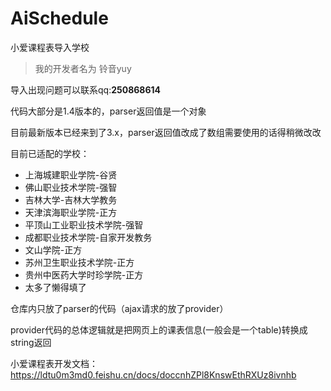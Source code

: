 <!--
 * @Author: imsixn
 * @Date: 2022-03-10 12:32:14
 * @LastEditors: imsixn
 * @LastEditTime: 2022-03-16 11:17:06
 * @Description: file content
-->
# AiSchedule
小爱课程表导入学校
> 我的开发者名为 铃音yuy

导入出现问题可以联系qq:**250868614**

代码大部分是1.4版本的，parser返回值是一个对象

目前最新版本已经来到了3.x，parser返回值改成了数组需要使用的话得稍微改改

目前已适配的学校：
- 上海城建职业学院-谷贤
- 佛山职业技术学院-强智
- 吉林大学-吉林大学教务
- 天津滨海职业学院-正方
- 平顶山工业职业技术学院-强智
- 成都职业技术学院-自家开发教务
- 文山学院-正方
- 苏州卫生职业技术学院-正方
- 贵州中医药大学时珍学院-正方
- 太多了懒得填了

仓库内只放了parser的代码（ajax请求的放了provider）

provider代码的总体逻辑就是把网页上的课表信息(一般会是一个table)转换成string返回

小爱课程表开发文档：https://ldtu0m3md0.feishu.cn/docs/doccnhZPl8KnswEthRXUz8ivnhb

